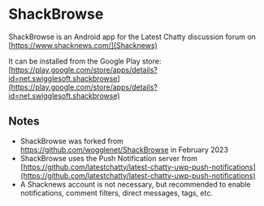 # ShackBrowse

ShackBrowse is an Android app for the Latest Chatty discussion forum on [https://www.shacknews.com/](Shacknews)

It can be installed from the Google Play store: [https://play.google.com/store/apps/details?id=net.swigglesoft.shackbrowse](https://play.google.com/store/apps/details?id=net.swigglesoft.shackbrowse)

Notes
------
- ShackBrowse was forked from https://github.com/wogglenet/ShackBrowse in February 2023
- ShackBrowse uses the Push Notification server from [https://github.com/latestchatty/latest-chatty-uwp-push-notifications](https://github.com/latestchatty/latest-chatty-uwp-push-notifications)
- A Shacknews account is not necessary, but recommended to enable notifications, comment filters, direct messages, tags, etc.
